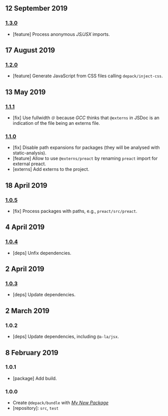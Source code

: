 ## 12 September 2019

### [1.3.0](https://github.com/dpck/bundle/compare/v1.2.0...v1.3.0)

- [feature] Process anonymous _JS/JSX_ imports.

## 17 August 2019

### [1.2.0](https://github.com/dpck/bundle/compare/v1.1.1...v1.2.0)

- [feature] Generate JavaScript from CSS files calling `depack/inject-css`.

## 13 May 2019

### [1.1.1](https://github.com/dpck/bundle/compare/v1.1.0...v1.1.1)

- [fix] Use fullwidth `＠` because _GCC_ thinks that `@externs` in JSDoc is an indication of the file being an externs file.

### [1.1.0](https://github.com/dpck/bundle/compare/v1.0.5...v1.1.0)

- [fix] Disable path expansions for packages (they will be analysed with static-analysis).
- [feature] Allow to use `@externs/preact` by renaming `preact` import for external preact.
- [externs] Add externs to the project.

## 18 April 2019

### [1.0.5](https://github.com/dpck/bundle/compare/v1.0.4...v1.0.5)

- [fix] Process packages with paths, e.g., `preact/src/preact`.

## 4 April 2019

### [1.0.4](https://github.com/dpck/bundle/compare/v1.0.3...v1.0.4)

- [deps] Unfix dependencies.

## 2 April 2019

### [1.0.3](https://github.com/dpck/bundle/compare/v1.0.2...v1.0.3)

- [deps] Update dependencies.

## 2 March 2019

### 1.0.2

- [deps] Update dependencies, including `@a-la/jsx`.

## 8 February 2019

### 1.0.1

- [package] Add build.

### 1.0.0

- Create `@depack/bundle` with _[My New Package](https://mnpjs.org)_
- [repository]: `src`, `test`
